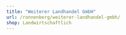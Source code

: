 ```yaml
---
title: "Weiterer Landhandel GmbH"
url: /ronnenberg/weiterer-landhandel-gmbh/
shop: Landwirtschaftlich
---
```

